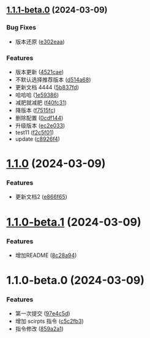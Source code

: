 

## [1.1.1-beta.0](https://github.com/hangaoke1/release-it-test/compare/1.1.0...1.1.1-beta.0) (2024-03-09)


### Bug Fixes

* 版本还原 ([e302eaa](https://github.com/hangaoke1/release-it-test/commit/e302eaa2965a5e1f3805a296889ca386b19ede2c))


### Features

* 版本更新 ([4521cae](https://github.com/hangaoke1/release-it-test/commit/4521cae8bb594c89b2fc67e17b06bb3adf070cda))
* 不默认选择推荐版本 ([d514a68](https://github.com/hangaoke1/release-it-test/commit/d514a68ee679ef082ea1a0d48ba09fd812dbcbeb))
* 更新文档 4444 ([5b837fd](https://github.com/hangaoke1/release-it-test/commit/5b837fd7e402b62d35013692145d8444993dcb18))
* 哈哈哈 ([1e59386](https://github.com/hangaoke1/release-it-test/commit/1e59386ce13d7a534f48b272e124199db2e69809))
* 减肥就减肥 ([f40fc31](https://github.com/hangaoke1/release-it-test/commit/f40fc310b60fb84d18a08d72af7e22c3e9ee579a))
* 降版本 ([f7515fc](https://github.com/hangaoke1/release-it-test/commit/f7515fcdcfac7ab5c2bac4ed9f16cb06d2980d69))
* 删除配置 ([0cdf144](https://github.com/hangaoke1/release-it-test/commit/0cdf144dd56701b7b955050236230eb8e2914d3b))
* 升级版本 ([ec2e033](https://github.com/hangaoke1/release-it-test/commit/ec2e033ea24c6eb570398ab5d105e7b2542d7791))
* test11 ([f2c5f01](https://github.com/hangaoke1/release-it-test/commit/f2c5f011b380fcf0034ad30fb59024582f3b87be))
* update ([c8926f4](https://github.com/hangaoke1/release-it-test/commit/c8926f4a5c3a58c38a1974dd0e5c893a5cbbf696))

# [1.1.0](https://github.com/hangaoke1/release-it-test/compare/1.1.0-beta.1...1.1.0) (2024-03-09)


### Features

* 更新文档2 ([e866f65](https://github.com/hangaoke1/release-it-test/commit/e866f65f4d6be254c8945edaf75976fca749e606))

# [1.1.0-beta.1](https://github.com/hangaoke1/release-it-test/compare/1.1.0-beta.0...1.1.0-beta.1) (2024-03-09)


### Features

* 增加README ([8c28a94](https://github.com/hangaoke1/release-it-test/commit/8c28a9401734eb7530447ac305dc2d1ad1d792bb))

# 1.1.0-beta.0 (2024-03-09)


### Features

* 第一次提交 ([97e4c5d](https://github.com/hangaoke1/release-it-test/commit/97e4c5d4eca65d5dacb76bdfed28ba89ee0bdf0c))
* 增加 scirpts 指令 ([c5c2fb3](https://github.com/hangaoke1/release-it-test/commit/c5c2fb3ae792b7b2191292fc4b30d5dc0dc48df6))
* 指令修改 ([859a2a1](https://github.com/hangaoke1/release-it-test/commit/859a2a16f10b38eaf16bc58a75ec9d7181762c43))
